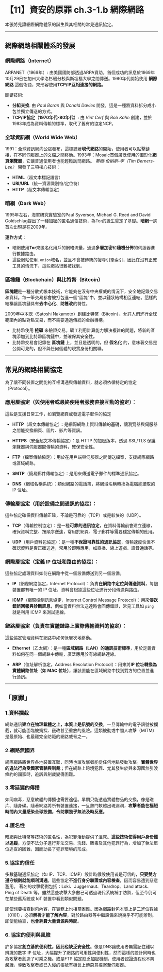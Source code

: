 # 【11】資安的原罪 ch.3-1.b 網際網路

本張將見證網際網路體系的誕生與其相關的常見通訊協定。

---

## 網際網路相關體系的發展

### 網際網路（Internet）

ARPANET（1969年）: 由美國國防部透過ARPA資助，首個成功的訊息於1969年10月29日在加州大學洛杉磯分校與斯坦福大學之間傳送。1980年代開始使用 **網際網路** 這個術語，來形容使用**TCP/IP互相連接的網路。**

關鍵技術:

* **分組交換**: 由 *Paul Baran* 與 *Donald Davies* 開發，這是一種將資料拆分成小包並獨立傳送的方式。
* **TCP/IP協定（1970年代-80年代）**: 由 *Vint Cerf* 與 *Bob Kahn* 創建，並於1983年成為資料傳輸的標準，取代了舊有的協定NCP。

###  **全球資訊網（World Wide Web）**

1991：全球資訊網向公眾發布，這標誌著**現代網路**的開始，使用者可以點擊鏈接，在不同伺服器上的文檔之間移動。1993年：Mosaic首個廣泛使用的圖形化**網頁瀏覽器**，它讓普通使用者也能輕鬆訪問網路。
*蒂姆·伯納斯-李（Tim Berners-Lee）* 開發了三項核心技術：

  * **HTML**（超文本標記語言）
  * **URI/URL**（統一資源識別符/定位符）
  * **HTTP**（超文本傳輸協定）


### **暗網（Dark Web）**

1995年左右，海軍研究實驗室的Paul Syverson, Michael G. Reed and David Goldschlag提出了一種加密的匿名通信技術，為Tor的誕生奠定了基礎。**暗網**一詞首次出現是在2009年。

**運作方式**：

* 暗網使用**Tor**來匿名化用戶的網絡流量，通過**多層加密**和**隨機分佈**的伺服器進行數據路由。
* 這些網站使用`.onion`域名，並且不會被傳統的搜尋引擎索引，因此在沒有正確工具的情況下，這些網站很難被找到。

### 區塊鏈（Blockchain）與比特幣（Bitcoin）

**區塊鏈**是一種分散式帳本技術，它能夠在沒有中央權威的情況下，安全地記錄交易和資料。每一筆交易都會被打包進一個“區塊”中，並以鏈狀結構相互連結。這樣的結構讓區塊鏈具有**去中心化**、**防篡改**的特性。

2009年中本聰（Satoshi Nakamoto）創建比特幣（Bitcoin），允許人們進行全球範圍內的點對點交易，而不需要通過傳統的金融機構。

* 比特幣使用 **挖礦** 來驗證交易。礦工利用計算能力解決複雜的問題，將新的區塊添加到比特幣區塊鏈中，並確保其安全性。
* 比特幣交易會記錄在 **區塊鏈** 上，並且是透明的，但 **假名化** 的，意味著交易是公開可見的，但不與任何個體的現實身份相關聯。

---

## 常見的網路相關協定

為了讓不同裝置之間能夠互相溝通與傳輸資料，就必須依循特定的協定（Protocol）。

### 應用層協定（與使用者或最終使用者服務直接互動的協定）：
這些是支援日常工作，如瀏覽網頁或發送電子郵件的協定

* **HTTP**（超文本傳輸協定）：是網際網路上資料傳輸的基礎，讓瀏覽器與伺服器之間能交換網頁、圖片、影片等資訊。

* **HTTPS**（安全超文本傳輸協定）：是 HTTP 的加密版本，透過 SSL/TLS 保護瀏覽器與伺服器間傳輸的資料，確保安全性。

* **FTP**（檔案傳輸協定）：用於在用戶端與伺服器之間傳送檔案，支援網際網路或區域網路。

* **SMTP**（簡易郵件傳輸協定）：是用來傳送電子郵件的標準通訊協定。

* **DNS**（網域名稱系統）：類似網路的電話簿，將網域名稱轉換為電腦能讀取的 IP 位址。

### 傳輸層協定（用於設備之間通訊的協定）：
這些協定確保資料傳輸正確，不論是可靠的（TCP）或是較快的（UDP）。

* **TCP**（傳輸控制協定）：是一種**可靠的通訊協定**，在資料傳輸前會建立連線，確保資料完整、按順序送達，常用於網頁、電子郵件等需要穩定傳輸的應用。

* **UDP**（用戶資料包協定）：是一種**不保證可靠性的通訊協定**，傳輸速度快但不確認資料是否正確送達，常用於即時應用，如直播、線上遊戲、語音通話等。

### 網際層協定（定義 IP 位址和路由的協定）：
這些協定處理資料如何在網路中從一個設備傳送到另一個設備。

* **IP**（網際網路協定，Internet Protocol）：負責**在網路中定位與傳送資料**，每個裝置都有唯一的 IP 位址，資料會根據這些位址進行分段傳送與路由。

* **ICMP**（網際控制訊息協定，Internet Control Message Protocol）：用來**傳送錯誤回報與診斷訊息**，例如當資料無法送達時會回傳錯誤，常見工具如 `ping` 就是利用 ICMP 來測試連線。

### 鏈路層協定（負責在實體鏈路上實際傳輸資料的協定）：
這些協定管理資料在網路中如何低層次地移動。

* **Ethernet**（乙太網）：是一種**區域網路（LAN）的通訊技術標準**，用於定義資料如何在同一個網路中傳輸，廣泛應用於有線網路連線。

* **ARP**（位址解析協定，Address Resolution Protocol）：用來將**IP 位址轉換為實體網路位址（如 MAC 位址）**，讓裝置能在區域網路中找到對方的位置並進行通訊。

---

## 「原罪」

### 1.資料攔截

網路通訊**建立在物理載體之上，本質上是訊號的交換**。一旦傳輸中的電子訊號被攔截，就可能面臨被窺探、竄改甚至重放的風險。這類被動或中間人攻擊（MITM）是最原始、也最難完全防範的網路威脅之一。

### 2.網路無國界

網際網路將世界各地裝置互聯，同時也讓攻擊者能從任何地點發動攻擊。**實體世界的違法行為受國家管轄與制裁**；但在網路上跨境犯罪、尤其發生於與來源國無引渡條約的國家時，追訴與制裁變得困難。

### 3.零延遲的傳播

如同病毒，惡意軟體的傳播也需要途徑。早期只能透過實體物品的交換，像是磁片、隨身碟。隨著網路將所有裝置連接，一旦熱門軟體出現漏洞，**攻擊者能在極短時間內大量感染全球設備，令防禦幾乎無法及時反應。**

### 4.匿名性
暗網與比特幣等技術的匿名性，為犯罪活動提供了溫床。**這些技術使得用戶身份難以追蹤**，方便不法分子進行非法交易、洗錢、販毒及其他犯罪行為，增加了執法單位追查的困難，因而助長了犯罪環境的形成。

### 5.協定的信任

多數基礎通訊協定（如 IP、TCP、ICMP）設計時假設使用者是可信的，**只要雙方遵守規則就能順利溝通**。這些協定**不進行身分驗證或內容檢查**，因而容易遭到惡意濫用。
著名的攻擊範例包括：Loki、Juggernaut、Teardrop、Land attack、Ping of Death 等，雖然這些攻擊大多數已可透過現代系統補丁防禦，但至今仍可在某些舊系統或 IoT 裝置中看到類似問題。

即使想要檢查封包內容，在實務上也相當困難。因為網路封包本質上是二進位數據（0101），必須**解析才能了解內容**，對於路由器等中繼設備來說幾乎不可能辦到。即使能檢查，**也會耗費大量資源與時間**。

### 6. 協定的便利與風險
許多協定**創立基於便利性，因此也缺乏安全性**。像是DNS讓使用者無需記住難以辨識的數字 IP 位址，大幅提升了網路的可用性與便利性，然而這樣的設計同時也為攻擊者創造了可乘之機。或是FTP 協定缺乏加密機制，使用者認證流程也不夠嚴謹，導致攻擊者或已入侵的帳號有機會上傳惡意檔案至伺服器。

[^1]: https://www.icir.org/vern/papers/worst-case-worm.WEIS04.pdf
